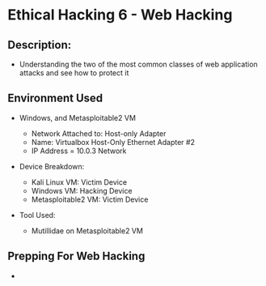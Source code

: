 # Ethical Hacking 6 - Web Hacking

<h2>Description:</h2>

- Understanding the two of the most common classes of web application attacks and see how to protect it 

<h2>Environment Used</h2>

- Windows, and Metasploitable2 VM
  - Network Attached to: Host-only Adapter
  - Name: Virtualbox Host-Only Ethernet Adapter #2
  - IP Address = 10.0.3 Network
 
- Device Breakdown:
  - Kali Linux VM: Victim Device
  - Windows VM: Hacking Device
  - Metasploitable2 VM: Victim Device 

- Tool Used:
  - Mutillidae on Metasploitable2 VM

<h2></h2>

<h2>Prepping For Web Hacking</h2>

- 
